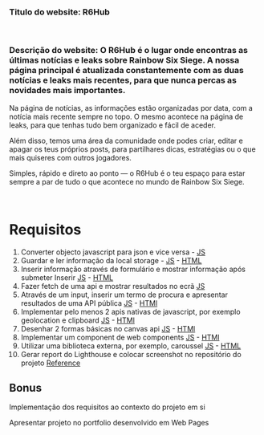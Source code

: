 ### **Titulo do website:** R6Hub

<br>

### **Descrição do website:** O R6Hub é o lugar onde encontras as últimas notícias e leaks sobre Rainbow Six Siege. A nossa página principal é atualizada constantemente com as duas notícias e leaks mais recentes, para que nunca percas as novidades mais importantes.
Na página de notícias, as informações estão organizadas por data, com a notícia mais recente sempre no topo. O mesmo acontece na página de leaks, para que tenhas tudo bem organizado e fácil de aceder.

Além disso, temos uma área da comunidade onde podes criar, editar e apagar os teus próprios posts, para partilhares dicas, estratégias ou o que mais quiseres com outros jogadores.

Simples, rápido e direto ao ponto — o R6Hub é o teu espaço para estar sempre a par de tudo o que acontece no mundo de Rainbow Six Siege.

<br>

# Requisitos

1. Converter objecto javascript para json e vice versa - [JS](https://github.com/Tomas4030/frontend1-aulas/blob/main/lib/Api.js)
2. Guardar e ler informação da local storage - [JS](https://github.com/Tomas4030/frontend1-aulas/blob/main/ex_aulas/main.js) - [HTML](https://github.com/Tomas4030/frontend1-aulas/blob/main/ex_aulas/index.html)
3. Inserir informação através de formulário e mostrar informação após submeter Inserir [JS](https://github.com/Tomas4030/frontend1-aulas/blob/main/JS/add-posts.js) - [HTML](https://github.com/Tomas4030/frontend1-aulas/blob/main/HTML/Community.html)
4. Fazer fetch de uma api e mostrar resultados no ecrã [JS](https://github.com/Tomas4030/frontend1-aulas/blob/main/lib/Api.js)
5. Através de um input, inserir um termo de procura e apresentar resultados de uma API pública [JS](https://github.com/Tomas4030/frontend1-aulas/blob/main/ex_aulas/main.js) - [HTMl](https://github.com/Tomas4030/frontend1-aulas/blob/main/ex_aulas/index.html)
6. Implementar pelo menos 2 apis nativas de javascript, por exemplo geolocation e clipboard [JS](https://github.com/Tomas4030/frontend1-aulas/blob/main/ex_aulas/main.js) - [HTMl](https://github.com/Tomas4030/frontend1-aulas/blob/main/ex_aulas/index.html)
7. Desenhar 2 formas básicas no canvas api [JS](https://github.com/Tomas4030/frontend1-aulas/blob/main/ex_aulas/main.js) - [HTMl](https://github.com/Tomas4030/frontend1-aulas/blob/main/ex_aulas/index.html)
8. Implementar um component de web components [JS](https://github.com/Tomas4030/frontend1-aulas/blob/main/ex_aulas/main.js) - [HTMl](https://github.com/Tomas4030/frontend1-aulas/blob/main/ex_aulas/index.html)
9. Utilizar uma biblioteca externa, por exemplo, caroussel [JS](https://github.com/Tomas4030/frontend1-aulas/blob/main/JS/Post.js) - [HTML](https://github.com/Tomas4030/frontend1-aulas/blob/main/HTML/Community.html)
10. Gerar report do Lighthouse e colocar screenshot no repositório do projeto [Reference]()

## Bonus

Implementação dos requisitos ao contexto do projeto em si

Apresentar projeto no portfolio desenvolvido em Web Pages